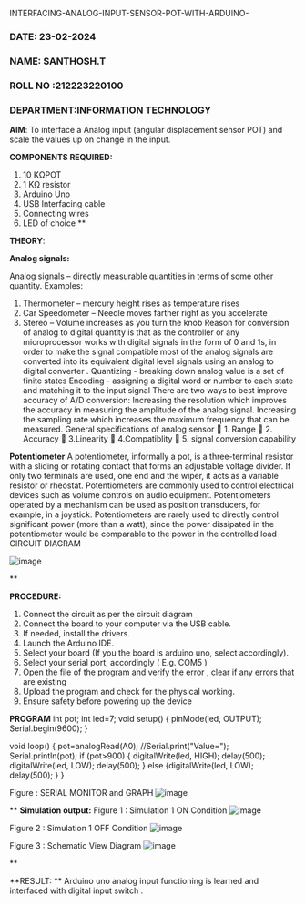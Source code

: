  INTERFACING-ANALOG-INPUT-SENSOR-POT-WITH-ARDUINO-

 ###  DATE: 23-02-2024

###  NAME: SANTHOSH.T
###  ROLL NO :212223220100
###  DEPARTMENT:INFORMATION TECHNOLOGY 




**AIM**:  To interface a Analog  input (angular displacement sensor POT) and scale the values up on change in the input.


**COMPONENTS REQUIRED:**
1.	10 KΩPOT
2.	1 KΩ resistor 
3.	Arduino Uno 
4.	USB Interfacing cable 
5.	Connecting wires 
6.	LED of choice 
**


**THEORY**: 

**Analog signals:**

Analog signals – directly measurable quantities in terms of some other quantity.
Examples:
1. Thermometer – mercury height rises as temperature rises
2. Car Speedometer – Needle moves farther right as you accelerate
3. Stereo – Volume increases as you turn the knob
Reason for conversion of analog to digital quantity is that as the controller or any microprocessor works with digital signals in the form of 0 and 1s, in order to make the signal compatible  most of the analog signals are converted into its equivalent digital level signals using an analog to digital converter .
Quantizing - breaking down analog value is a set of finite states
Encoding - assigning a digital word or number to each state and matching it to the input signal
 There are two ways to best improve accuracy of A/D conversion:
Increasing the resolution which improves the accuracy in measuring the amplitude of the analog signal.
Increasing the sampling rate which increases the maximum frequency that can be measured.
General specifications of analog sensor
	1. Range
	2. Accuracy
	3.Linearity
	4.Compatiblity
	5. signal conversion capability

**Potentiometer**
A potentiometer, informally a pot, is a three-terminal resistor with a sliding or rotating contact that forms an adjustable voltage divider. If only two terminals are used, one end and the wiper, it acts as a variable resistor or rheostat.
Potentiometers are commonly used to control electrical devices such as volume controls on audio equipment. Potentiometers operated by a mechanism can be used as position transducers, for example, in a joystick. Potentiometers are rarely used to directly control significant power (more than a watt), since the power dissipated in the potentiometer would be comparable to the power in the controlled load
CIRCUIT DIAGRAM





![image](https://user-images.githubusercontent.com/36288975/163530788-eec3cdc3-95e8-4d2d-8349-6d0ea4c9439c.png)

**

**PROCEDURE:**

1.	Connect the circuit as per the circuit diagram 
2.	Connect the board to your computer via the USB cable.
3.	If needed, install the drivers.
4.	Launch the Arduino IDE.
5.	Select your board (If you the board is arduino uno, select accordingly).
6.	Select your serial port, accordingly ( E.g. COM5 )
7.	Open the file of the program  and verify the error , clear if any errors that are existing 
8.	Upload the program and check for the physical working. 
9.	Ensure safety before powering up the device 



**PROGRAM** 
int pot;
int led=7;
void setup()
{
  pinMode(led, OUTPUT);
  Serial.begin(9600);
}

void loop()
{
  pot=analogRead(A0);
  //Serial.print("Value=");
  Serial.println(pot);
  if (pot>900)
  {
  digitalWrite(led, HIGH);
  delay(500); 
  digitalWrite(led, LOW);
  delay(500); 
  }
else
  {digitalWrite(led, LOW);
  delay(500);
  }
}


Figure : SERIAL MONITOR and GRAPH
![image](https://github.com/SanthoshThiru/EXPERIMENT-NO--02-INTERFACING-ANALOG-INPUT-SENSOR-POT-WITH-ARDUINO-/assets/148958618/1489afd1-74b6-438a-9c4f-a6c3e7720a8a)








**
**Simulation output:** 
Figure 1 : Simulation 1 ON Condition
![image](https://github.com/SanthoshThiru/EXPERIMENT-NO--02-INTERFACING-ANALOG-INPUT-SENSOR-POT-WITH-ARDUINO-/assets/148958618/979e93b4-2bf4-4b05-9170-a336b42dcf0d)

Figure 2 : Simulation 1 OFF Condition
![image](https://github.com/SanthoshThiru/EXPERIMENT-NO--02-INTERFACING-ANALOG-INPUT-SENSOR-POT-WITH-ARDUINO-/assets/148958618/73fd53ae-08f4-4c9a-96b4-35f7d1fa09a5)

Figure 3 : Schematic View Diagram
![image](https://github.com/SanthoshThiru/EXPERIMENT-NO--02-INTERFACING-ANALOG-INPUT-SENSOR-POT-WITH-ARDUINO-/assets/148958618/38c8e354-fa64-480c-b988-2912ac06cd62)

**








**RESULT: ** Arduino uno analog input functioning is learned and interfaced with digital input switch .

